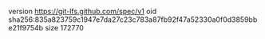 version https://git-lfs.github.com/spec/v1
oid sha256:835a823759c1947e7da27c23c783a87fb92f47a52330a0f0d3859bbe21f9754b
size 172770
